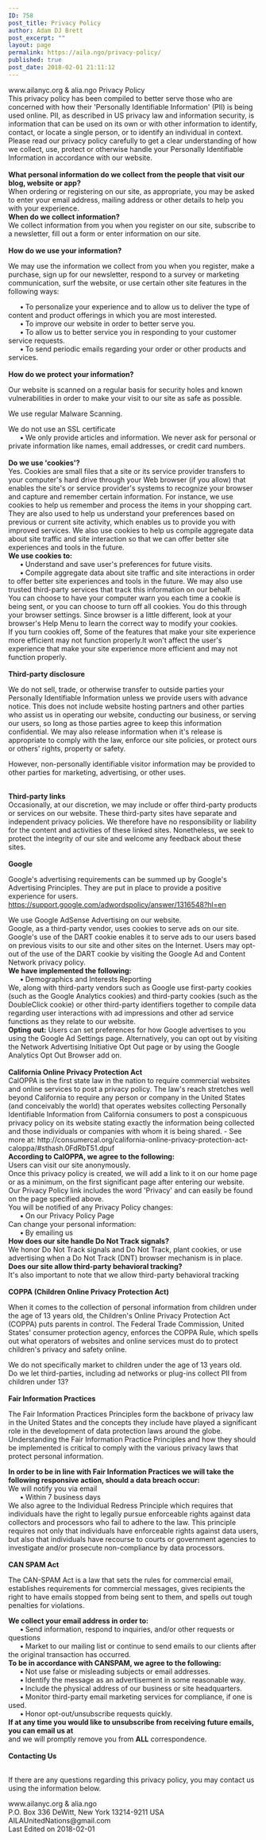 ```yaml
---
ID: 758
post_title: Privacy Policy
author: Adam DJ Brett
post_excerpt: ""
layout: page
permalink: https://aila.ngo/privacy-policy/
published: true
post_date: 2018-02-01 21:11:12
---
```

<div id="ppHeader">www.ailanyc.org &amp; alia.ngo Privacy Policy</div>
<div id="ppBody">
<div></div>
<div></div>
<div class="innerText">This privacy policy has been compiled to better serve those who are concerned with how their 'Personally Identifiable Information' (PII) is being used online. PII, as described in US privacy law and information security, is information that can be used on its own or with other information to identify, contact, or locate a single person, or to identify an individual in context. Please read our privacy policy carefully to get a clear understanding of how we collect, use, protect or otherwise handle your Personally Identifiable Information in accordance with our website.</div>
&nbsp;
<div class="grayText"><strong>What personal information do we collect from the people that visit our blog, website or app?</strong></div>
<div class="innerText">When ordering or registering on our site, as appropriate, you may be asked to enter your email address, mailing address or other details to help you with your experience.</div>
<div class="grayText"><strong>When do we collect information?</strong></div>
<div class="innerText">We collect information from you when you register on our site, subscribe to a newsletter, fill out a form or enter information on our site.</div>
&nbsp;
<div class="grayText"><strong>How do we use your information?</strong></div>
<div class="innerText">

We may use the information we collect from you when you register, make a purchase, sign up for our newsletter, respond to a survey or marketing communication, surf the website, or use certain other site features in the following ways:

</div>
<div class="innerText">      <strong>•</strong> To personalize your experience and to allow us to deliver the type of content and product offerings in which you are most interested.</div>
<div class="innerText">      <strong>•</strong> To improve our website in order to better serve you.</div>
<div class="innerText">      <strong>•</strong> To allow us to better service you in responding to your customer service requests.</div>
<div class="innerText">      <strong>•</strong> To send periodic emails regarding your order or other products and services.</div>
&nbsp;
<div class="grayText"><strong>How do we protect your information?</strong></div>
<div class="innerText">

Our website is scanned on a regular basis for security holes and known vulnerabilities in order to make your visit to our site as safe as possible.

</div>
<div class="innerText">

We use regular Malware Scanning.

</div>
<div class="innerText">We do not use an SSL certificate</div>
<div class="innerText">      <strong>•</strong> We only provide articles and information. We never ask for personal or private information like names, email addresses, or credit card numbers.</div>
&nbsp;
<div class="grayText"><strong>Do we use 'cookies'?</strong></div>
<div class="innerText">Yes. Cookies are small files that a site or its service provider transfers to your computer's hard drive through your Web browser (if you allow) that enables the site's or service provider's systems to recognize your browser and capture and remember certain information. For instance, we use cookies to help us remember and process the items in your shopping cart. They are also used to help us understand your preferences based on previous or current site activity, which enables us to provide you with improved services. We also use cookies to help us compile aggregate data about site traffic and site interaction so that we can offer better site experiences and tools in the future.</div>
<div class="innerText"><strong>We use cookies to:</strong></div>
<div class="innerText">      <strong>•</strong> Understand and save user's preferences for future visits.</div>
<div class="innerText">      <strong>•</strong> Compile aggregate data about site traffic and site interactions in order to offer better site experiences and tools in the future. We may also use trusted third-party services that track this information on our behalf.</div>
<div class="innerText">You can choose to have your computer warn you each time a cookie is being sent, or you can choose to turn off all cookies. You do this through your browser settings. Since browser is a little different, look at your browser's Help Menu to learn the correct way to modify your cookies.</div>
<div class="innerText">If you turn cookies off, Some of the features that make your site experience more efficient may not function properly.It won't affect the user's experience that make your site experience more efficient and may not function properly.</div>
&nbsp;
<div class="grayText"><strong>Third-party disclosure</strong></div>
<div class="innerText">

We do not sell, trade, or otherwise transfer to outside parties your Personally Identifiable Information unless we provide users with advance notice. This does not include website hosting partners and other parties who assist us in operating our website, conducting our business, or serving our users, so long as those parties agree to keep this information confidential. We may also release information when it's release is appropriate to comply with the law, enforce our site policies, or protect ours or others' rights, property or safety.

However, non-personally identifiable visitor information may be provided to other parties for marketing, advertising, or other uses.

</div>
&nbsp;
<div class="grayText"><strong>Third-party links</strong></div>
<div class="innerText">Occasionally, at our discretion, we may include or offer third-party products or services on our website. These third-party sites have separate and independent privacy policies. We therefore have no responsibility or liability for the content and activities of these linked sites. Nonetheless, we seek to protect the integrity of our site and welcome any feedback about these sites.</div>
&nbsp;
<div class="blueText"><strong>Google</strong></div>
<div class="innerText">

Google's advertising requirements can be summed up by Google's Advertising Principles. They are put in place to provide a positive experience for users. https://support.google.com/adwordspolicy/answer/1316548?hl=en

</div>
<div class="innerText">We use Google AdSense Advertising on our website.</div>
<div class="innerText">Google, as a third-party vendor, uses cookies to serve ads on our site. Google's use of the DART cookie enables it to serve ads to our users based on previous visits to our site and other sites on the Internet. Users may opt-out of the use of the DART cookie by visiting the Google Ad and Content Network privacy policy.</div>
<div class="innerText"><strong>We have implemented the following:</strong></div>
<div class="innerText">      <strong>•</strong> Demographics and Interests Reporting</div>
<div class="innerText">We, along with third-party vendors such as Google use first-party cookies (such as the Google Analytics cookies) and third-party cookies (such as the DoubleClick cookie) or other third-party identifiers together to compile data regarding user interactions with ad impressions and other ad service functions as they relate to our website.</div>
<div class="innerText"><strong>Opting out:</strong>
Users can set preferences for how Google advertises to you using the Google Ad Settings page. Alternatively, you can opt out by visiting the Network Advertising Initiative Opt Out page or by using the Google Analytics Opt Out Browser add on.</div>
&nbsp;
<div class="blueText"><strong>California Online Privacy Protection Act</strong></div>
<div class="innerText">CalOPPA is the first state law in the nation to require commercial websites and online services to post a privacy policy. The law's reach stretches well beyond California to require any person or company in the United States (and conceivably the world) that operates websites collecting Personally Identifiable Information from California consumers to post a conspicuous privacy policy on its website stating exactly the information being collected and those individuals or companies with whom it is being shared. - See more at: http://consumercal.org/california-online-privacy-protection-act-caloppa/#sthash.0FdRbT51.dpuf</div>
<div class="innerText"><strong>According to CalOPPA, we agree to the following:</strong></div>
<div class="innerText">Users can visit our site anonymously.</div>
<div class="innerText">Once this privacy policy is created, we will add a link to it on our home page or as a minimum, on the first significant page after entering our website.</div>
<div class="innerText">Our Privacy Policy link includes the word 'Privacy' and can easily be found on the page specified above.</div>
<div class="innerText">You will be notified of any Privacy Policy changes:</div>
<div class="innerText">      <strong>•</strong> On our Privacy Policy Page</div>
<div class="innerText">Can change your personal information:</div>
<div class="innerText">      <strong>•</strong> By emailing us</div>
<div class="innerText"><strong>How does our site handle Do Not Track signals?</strong></div>
<div class="innerText">We honor Do Not Track signals and Do Not Track, plant cookies, or use advertising when a Do Not Track (DNT) browser mechanism is in place.</div>
<div class="innerText"><strong>Does our site allow third-party behavioral tracking?</strong></div>
<div class="innerText">It's also important to note that we allow third-party behavioral tracking</div>
&nbsp;
<div class="blueText"><strong>COPPA (Children Online Privacy Protection Act)</strong></div>
<div class="innerText">

When it comes to the collection of personal information from children under the age of 13 years old, the Children's Online Privacy Protection Act (COPPA) puts parents in control. The Federal Trade Commission, United States' consumer protection agency, enforces the COPPA Rule, which spells out what operators of websites and online services must do to protect children's privacy and safety online.

</div>
<div class="innerText">We do not specifically market to children under the age of 13 years old.</div>
<div class="innerText">Do we let third-parties, including ad networks or plug-ins collect PII from children under 13?</div>
&nbsp;
<div class="blueText"><strong>Fair Information Practices</strong></div>
<div class="innerText">

The Fair Information Practices Principles form the backbone of privacy law in the United States and the concepts they include have played a significant role in the development of data protection laws around the globe. Understanding the Fair Information Practice Principles and how they should be implemented is critical to comply with the various privacy laws that protect personal information.

</div>
<div class="innerText"><strong>In order to be in line with Fair Information Practices we will take the following responsive action, should a data breach occur:</strong></div>
<div class="innerText">We will notify you via email</div>
<div class="innerText">      <strong>•</strong> Within 7 business days</div>
<div class="innerText">We also agree to the Individual Redress Principle which requires that individuals have the right to legally pursue enforceable rights against data collectors and processors who fail to adhere to the law. This principle requires not only that individuals have enforceable rights against data users, but also that individuals have recourse to courts or government agencies to investigate and/or prosecute non-compliance by data processors.</div>
&nbsp;
<div class="blueText"><strong>CAN SPAM Act</strong></div>
<div class="innerText">

The CAN-SPAM Act is a law that sets the rules for commercial email, establishes requirements for commercial messages, gives recipients the right to have emails stopped from being sent to them, and spells out tough penalties for violations.

</div>
<div class="innerText"><strong>We collect your email address in order to:</strong></div>
<div class="innerText">      <strong>•</strong> Send information, respond to inquiries, and/or other requests or questions</div>
<div class="innerText">      <strong>•</strong> Market to our mailing list or continue to send emails to our clients after the original transaction has occurred.</div>
<div class="innerText"><strong>To be in accordance with CANSPAM, we agree to the following:</strong></div>
<div class="innerText">      <strong>•</strong> Not use false or misleading subjects or email addresses.</div>
<div class="innerText">      <strong>•</strong> Identify the message as an advertisement in some reasonable way.</div>
<div class="innerText">      <strong>•</strong> Include the physical address of our business or site headquarters.</div>
<div class="innerText">      <strong>•</strong> Monitor third-party email marketing services for compliance, if one is used.</div>
<div class="innerText">      <strong>•</strong> Honor opt-out/unsubscribe requests quickly.</div>
<div class="innerText"><strong>
If at any time you would like to unsubscribe from receiving future emails, you can email us at</strong></div>
and we will promptly remove you from <strong>ALL</strong> correspondence.

</div>
&nbsp;
<div class="blueText"><strong>Contacting Us</strong></div>
&nbsp;
<div class="innerText">

If there are any questions regarding this privacy policy, you may contact us using the information below.

</div>
<div class="innerText">www.ailanyc.org &amp; alia.ngo</div>
<div class="innerText">P.O. Box 336
DeWitt, New York 13214-9211 USA</div>
<div class="innerText">AILAUnitedNations@gmail.com</div>
<div class="innerText">Last Edited on 2018-02-01</div>